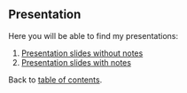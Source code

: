 ## Presentation
Here you will be able to find my presentations:
1. [Presentation slides without notes](/Presentation/Bellabeat_Analysis_Report.pdf)
2. [Presentation slides with notes](README.md)

Back to [table of contents](README.md#table-of-contents).
